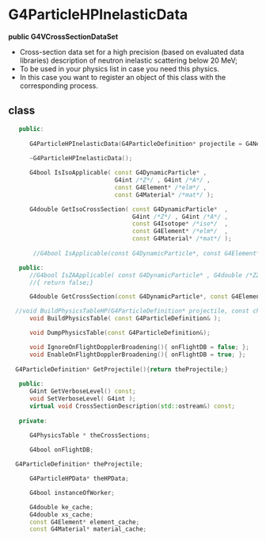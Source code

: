 <!-- G4ParticleHPInelasticData.md --- 
;; 
;; Description: 
;; Author: Hongyi Wu(吴鸿毅)
;; Email: wuhongyi@qq.com 
;; Created: 五 8月 10 07:26:24 2018 (+0800)
;; Last-Updated: 五 8月 10 07:27:21 2018 (+0800)
;;           By: Hongyi Wu(吴鸿毅)
;;     Update #: 1
;; URL: http://wuhongyi.cn -->

# G4ParticleHPInelasticData

**public G4VCrossSectionDataSet**

- Cross-section data set for a high precision (based on evaluated data libraries) description of neutron inelastic scattering below 20 MeV; 
- To be used in your physics list in case you need this physics.
- In this case you want to register an object of this class with the corresponding process.

## class

```cpp
   public:
   
      G4ParticleHPInelasticData(G4ParticleDefinition* projectile = G4Neutron::Neutron());
   
      ~G4ParticleHPInelasticData();

      G4bool IsIsoApplicable( const G4DynamicParticle* , 
                              G4int /*Z*/ , G4int /*A*/ ,
                              const G4Element* /*elm*/ ,
                              const G4Material* /*mat*/ );

      G4double GetIsoCrossSection( const G4DynamicParticle*  , 
                                   G4int /*Z*/ , G4int /*A*/ ,
                                   const G4Isotope* /*iso*/  ,
                                   const G4Element* /*elm*/  ,
                                   const G4Material* /*mat*/ );
   
       //G4bool IsApplicable(const G4DynamicParticle*, const G4Element*); ??

   public:
      //G4bool IsZAApplicable( const G4DynamicParticle* , G4double /*ZZ*/, G4double /*AA*/)
      //{ return false;} 

      G4double GetCrossSection(const G4DynamicParticle*, const G4Element*, G4double aT);

  //void BuildPhysicsTableHP(G4ParticleDefinition* projectile, const char* dataDirVariable); // name it 'HP' to avoid compilation warning because of G4VCrossSectionDataSet's method
      void BuildPhysicsTable( const G4ParticleDefinition& ); 

      void DumpPhysicsTable(const G4ParticleDefinition&);

      void IgnoreOnFlightDopplerBroadening(){ onFlightDB = false; };
      void EnableOnFlightDopplerBroadening(){ onFlightDB = true; };
   
  G4ParticleDefinition* GetProjectile(){return theProjectile;}
 
   public:
      G4int GetVerboseLevel() const;
      void SetVerboseLevel( G4int );
      virtual void CrossSectionDescription(std::ostream&) const;
 
   private:
   
      G4PhysicsTable * theCrossSections;

      G4bool onFlightDB;

  G4ParticleDefinition* theProjectile;

      G4ParticleHPData* theHPData;

      G4bool instanceOfWorker;

      G4double ke_cache;
      G4double xs_cache;
      const G4Element* element_cache;
      const G4Material* material_cache;
```

<!-- G4ParticleHPInelasticData.md ends here -->
